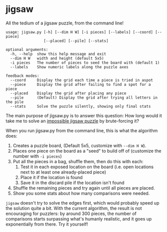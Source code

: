 # jigsaw
All the tedium of a jigsaw puzzle, from the command line!

```
usage: jigsaw.py [-h] [--dim H W] [-i pieces] [--labels] [--coord] [--piece]
                 [--placed] [--pile] [--stats]

optional arguments:
  -h, --help  show this help message and exit
  --dim H W   width and height (default 5x5)
  -i pieces   The number of pieces to seed the board with (default 1)
  --labels    Show numeric labels along the puzzle axes

feedback modes:
  --coord     Display the grid each time a piece is tried in aspot
  --piece     Display the grid after failing to find a spot for a piece
  --placed    Display the grid after placing any piece
  --pile      (Default) Display the grid after trying all letters in the pile
  --stats     Solve the puzzle silently, showing only final stats
```

The main purpose of jigsaw.py is to answer this question: How long would it take me to solve an [impossible jigsaw puzzle](http://www.zazzle.com/impossible+puzzles) by brute-forcing it?

When you run jigsaw.py from the command line, this is what the algorithm does:

1. Creates a puzzle board, (Default 5x5, customize with `--dim H W`).
2. Places one piece on the board as a "seed" to build off of (customize the number with `-i pieces`)
3. Put all the pieces in a bag, shuffle them, then do this with each:
    1. Test it in each exposed location on the board (i.e. open locations next to at least one already-placed piece)
    2. Place it if the location is found
    3. Save it in the discard pile if the location isn't found
4. Shuffle the remaining pieces and try again until all pieces are placed.
5. Show you some stats about how many comparisons were needed.

`jigsaw` doesn't try to solve the edges first, which would probably speed up the solution quite a bit. With the current algorithm, the result is not encouraging for puzzlers: by around 300 pieces, the number of comparisons starts surpassing what's humanly realistic, and it goes up exponentially from there. Try it yourself!